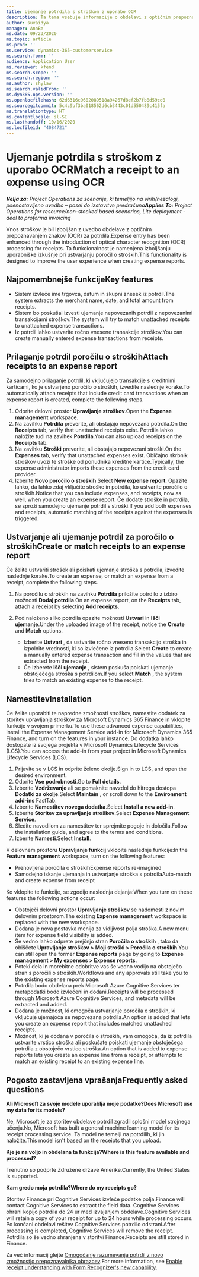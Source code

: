 ```yaml
---
title: Ujemanje potrdila s stroškom z uporabo OCR
description: Ta tema vsebuje informacije o obdelavi z optičnim prepoznavanjem znakov (OCR) za potrdila.
author: suvaidya
manager: AnnBe
ms.date: 09/23/2020
ms.topic: article
ms.prod: ''
ms.service: dynamics-365-customerservice
ms.search.form: ''
audience: Application User
ms.reviewer: kfend
ms.search.scope: ''
ms.search.region: ''
ms.author: shylaw
ms.search.validFrom: ''
ms.dyn365.ops.version: ''
ms.openlocfilehash: 62d6316c9602089518a94267d8ef2b7fb8d59cd0
ms.sourcegitcommit: 5c4c9bf3ba018562d6cb3443c01d550489c415fa
ms.translationtype: HT
ms.contentlocale: sl-SI
ms.lasthandoff: 10/16/2020
ms.locfileid: "4084721"
---
```

# <a name="match-a-receipt-to-an-expense-using-ocr"></a><span data-ttu-id="f8af4-103">Ujemanje potrdila s stroškom z uporabo OCR</span><span class="sxs-lookup"><span data-stu-id="f8af4-103">Match a receipt to an expense using OCR</span></span>

<span data-ttu-id="f8af4-104">_**Velja za:** Project Operations za scenarije, ki temeljijo na virih/nezalogi, poenostavljeno uvedbo – posel do izstavitve predračuna_</span><span class="sxs-lookup"><span data-stu-id="f8af4-104">_**Applies To:** Project Operations for resource/non-stocked based scenarios, Lite deployment - deal to proforma invoicing_</span></span>

<span data-ttu-id="f8af4-105">Vnos stroškov je bil izboljšan z uvedbo obdelave z optičnim prepoznavanjem znakov (OCR) za potrdila.</span><span class="sxs-lookup"><span data-stu-id="f8af4-105">Expense entry has been enhanced through the introduction of optical character recognition (OCR) processing for receipts.</span></span> <span data-ttu-id="f8af4-106">Ta funkcionalnost je namenjena izboljšanju uporabniške izkušnje pri ustvarjanju poročil o stroških.</span><span class="sxs-lookup"><span data-stu-id="f8af4-106">This functionality is designed to improve the user experience when creating expense reports.</span></span>

## <a name="key-features"></a><span data-ttu-id="f8af4-107">Najpomembnejše funkcije</span><span class="sxs-lookup"><span data-stu-id="f8af4-107">Key features</span></span>

- <span data-ttu-id="f8af4-108">Sistem izvleče ime trgovca, datum in skupni znesek iz potrdil.</span><span class="sxs-lookup"><span data-stu-id="f8af4-108">The system extracts the merchant name, date, and total amount from receipts.</span></span>
- <span data-ttu-id="f8af4-109">Sistem bo poskušal izvesti ujemanje nepovezanih potrdil z nepovezanimi transakcijami stroškov.</span><span class="sxs-lookup"><span data-stu-id="f8af4-109">The system will try to match unattached receipts to unattached expense transactions.</span></span>
- <span data-ttu-id="f8af4-110">Iz potrdil lahko ustvarite ročno vnesene transakcije stroškov.</span><span class="sxs-lookup"><span data-stu-id="f8af4-110">You can create manually entered expense transactions from receipts.</span></span>

## <a name="attach-receipts-to-an-expense-report"></a><span data-ttu-id="f8af4-111">Prilaganje potrdil poročilu o stroških</span><span class="sxs-lookup"><span data-stu-id="f8af4-111">Attach receipts to an expense report</span></span>

<span data-ttu-id="f8af4-112">Za samodejno prilaganje potrdil, ki vključujejo transakcije s kreditnimi karticami, ko je ustvarjeno poročilo o stroških, izvedite naslednje korake.</span><span class="sxs-lookup"><span data-stu-id="f8af4-112">To automatically attach receipts that include credit card transactions when an expense report is created, complete the following steps.</span></span>

  1. <span data-ttu-id="f8af4-113">Odprite delovni prostor **Upravljanje stroškov**.</span><span class="sxs-lookup"><span data-stu-id="f8af4-113">Open the **Expense management** workspace.</span></span>
  2. <span data-ttu-id="f8af4-114">Na zavihku **Potrdila** preverite, ali obstajajo nepovezana potrdila.</span><span class="sxs-lookup"><span data-stu-id="f8af4-114">On the **Receipts** tab, verify that unattached receipts exist.</span></span> <span data-ttu-id="f8af4-115">Potrdila lahko naložite tudi na zavihek **Potrdila**.</span><span class="sxs-lookup"><span data-stu-id="f8af4-115">You can also upload receipts on the **Receipts** tab.</span></span>
  3. <span data-ttu-id="f8af4-116">Na zavihku **Stroški** preverite, ali obstajajo nepovezani stroški.</span><span class="sxs-lookup"><span data-stu-id="f8af4-116">On the **Expenses** tab, verify that unattached expenses exist.</span></span> <span data-ttu-id="f8af4-117">Običajno skrbnik stroškov uvozi te stroške od ponudnika kreditne kartice.</span><span class="sxs-lookup"><span data-stu-id="f8af4-117">Typically, the expense administrator imports these expenses from the credit card provider.</span></span>
  4. <span data-ttu-id="f8af4-118">Izberite **Novo poročilo o stroških**.</span><span class="sxs-lookup"><span data-stu-id="f8af4-118">Select **New expense report**.</span></span> <span data-ttu-id="f8af4-119">Opazite lahko, da lahko zdaj vključite stroške in potrdila, ko ustvarite poročilo o stroških.</span><span class="sxs-lookup"><span data-stu-id="f8af4-119">Notice that you can include expenses, and receipts, now as well, when you create an expense report.</span></span> <span data-ttu-id="f8af4-120">Če dodate stroške in potrdila, se sproži samodejno ujemanje potrdil s stroški.</span><span class="sxs-lookup"><span data-stu-id="f8af4-120">If you add both expenses and receipts, automatic matching of the receipts against the expenses is triggered.</span></span>

## <a name="create-or-match-receipts-to-an-expense-report"></a><span data-ttu-id="f8af4-121">Ustvarjanje ali ujemanje potrdil za poročilo o stroških</span><span class="sxs-lookup"><span data-stu-id="f8af4-121">Create or match receipts to an expense report</span></span>
<span data-ttu-id="f8af4-122">Če želite ustvariti strošek ali poiskati ujemanje stroška s potrdila, izvedite naslednje korake.</span><span class="sxs-lookup"><span data-stu-id="f8af4-122">To create an expense, or match an expense from a receipt, complete the following steps.</span></span>

  1. <span data-ttu-id="f8af4-123">Na poročilu o stroških na zavihku **Potrdila** priložite potrdilo z izbiro možnosti **Dodaj potrdila**.</span><span class="sxs-lookup"><span data-stu-id="f8af4-123">On an expense report, on the **Receipts** tab, attach a receipt by selecting **Add receipts**.</span></span>
  2. <span data-ttu-id="f8af4-124">Pod naloženo sliko potrdila opazite možnosti **Ustvari** in **Išči ujemanje**.</span><span class="sxs-lookup"><span data-stu-id="f8af4-124">Under the uploaded image of the receipt, notice the **Create** and **Match** options.</span></span>

      - <span data-ttu-id="f8af4-125">Izberite **Ustvari** , da ustvarite ročno vneseno transakcijo stroška in izpolnite vrednosti, ki so izvlečene iz potrdila.</span><span class="sxs-lookup"><span data-stu-id="f8af4-125">Select **Create** to create a manually entered expense transaction and fill in the values that are extracted from the receipt.</span></span>
      - <span data-ttu-id="f8af4-126">Če izberete **Išči ujemanje** , sistem poskuša poiskati ujemanje obstoječega stroška s potrdilom.</span><span class="sxs-lookup"><span data-stu-id="f8af4-126">If you select **Match** , the system tries to match an existing expense to the receipt.</span></span>

## <a name="installation"></a><span data-ttu-id="f8af4-127">Namestitev</span><span class="sxs-lookup"><span data-stu-id="f8af4-127">Installation</span></span>

<span data-ttu-id="f8af4-128">Če želite uporabiti te napredne zmožnosti stroškov, namestite dodatek za storitev upravljanja stroškov za Microsoft Dynamics 365 Finance in vklopite funkcije v svojem primerku.</span><span class="sxs-lookup"><span data-stu-id="f8af4-128">To use these advanced expense capabilities, install the Expense Management Service add-in for Microsoft Dynamics 365 Finance, and turn on the features in your instance.</span></span> <span data-ttu-id="f8af4-129">Do dodatka lahko dostopate iz svojega projekta v Microsoft Dynamics Lifecycle Services (LCS).</span><span class="sxs-lookup"><span data-stu-id="f8af4-129">You can access the add-in from your project in Microsoft Dynamics Lifecycle Services (LCS).</span></span>

1. <span data-ttu-id="f8af4-130">Prijavite se v LCS in odprite želeno okolje.</span><span class="sxs-lookup"><span data-stu-id="f8af4-130">Sign in to LCS, and open the desired environment.</span></span>
2. <span data-ttu-id="f8af4-131">Odprite **Vse podrobnosti**.</span><span class="sxs-lookup"><span data-stu-id="f8af4-131">Go to **Full details**.</span></span>
3. <span data-ttu-id="f8af4-132">Izberite **Vzdrževanje** ali se pomaknite navzdol do hitrega dostopa **Dodatki za okolje**.</span><span class="sxs-lookup"><span data-stu-id="f8af4-132">Select **Maintain** , or scroll down to the **Environment add-ins** FastTab.</span></span>
4. <span data-ttu-id="f8af4-133">Izberite **Namestitev novega dodatka**.</span><span class="sxs-lookup"><span data-stu-id="f8af4-133">Select **Install a new add-in**.</span></span>
5. <span data-ttu-id="f8af4-134">Izberite **Storitev za upravljanje stroškov**.</span><span class="sxs-lookup"><span data-stu-id="f8af4-134">Select **Expense Management Service**.</span></span>
6. <span data-ttu-id="f8af4-135">Sledite navodilom za namestitev ter sprejmite pogoje in določila.</span><span class="sxs-lookup"><span data-stu-id="f8af4-135">Follow the installation guide, and agree to the terms and conditions.</span></span>
7. <span data-ttu-id="f8af4-136">Izberite **Namesti**.</span><span class="sxs-lookup"><span data-stu-id="f8af4-136">Select **Install**.</span></span>

<span data-ttu-id="f8af4-137">V delovnem prostoru **Upravljanje funkcij** vklopite naslednje funkcije:</span><span class="sxs-lookup"><span data-stu-id="f8af4-137">In the **Feature management** workspace, turn on the following features:</span></span>

- <span data-ttu-id="f8af4-138">Prenovljena poročila o stroških</span><span class="sxs-lookup"><span data-stu-id="f8af4-138">Expense reports re-imagined</span></span>
- <span data-ttu-id="f8af4-139">Samodejno iskanje ujemanja in ustvarjanje stroška s potrdila</span><span class="sxs-lookup"><span data-stu-id="f8af4-139">Auto-match and create expense from receipt</span></span>

<span data-ttu-id="f8af4-140">Ko vklopite te funkcije, se zgodijo naslednja dejanja:</span><span class="sxs-lookup"><span data-stu-id="f8af4-140">When you turn on these features the following actions occur:</span></span>

- <span data-ttu-id="f8af4-141">Obstoječi delovni prostor **Upravljanje stroškov** se nadomesti z novim delovnim prostorom.</span><span class="sxs-lookup"><span data-stu-id="f8af4-141">The existing **Expense management** workspace is replaced with the new workspace.</span></span>
- <span data-ttu-id="f8af4-142">Dodana je nova postavka menija za vidljivost polja stroška.</span><span class="sxs-lookup"><span data-stu-id="f8af4-142">A new menu item for expense field visibility is added.</span></span>
- <span data-ttu-id="f8af4-143">Še vedno lahko odprete prejšnjo stran **Poročila o stroških** , tako da obiščete **Upravljanje stroškov > Moji stroški > Poročila o stroških**.</span><span class="sxs-lookup"><span data-stu-id="f8af4-143">You can still open the former **Expense reports** page by going to **Expense management > My expenses > Expense reports**.</span></span>
- <span data-ttu-id="f8af4-144">Poteki dela in morebitne odobritve vas še vedno vodijo na obstoječo stran s poročili o stroških.</span><span class="sxs-lookup"><span data-stu-id="f8af4-144">Workflows and any approvals still take you to the existing expense reports page.</span></span>
- <span data-ttu-id="f8af4-145">Potrdila bodo obdelana prek Microsoft Azure Cognitive Services ter metapodatki bodo izvlečeni in dodani.</span><span class="sxs-lookup"><span data-stu-id="f8af4-145">Receipts will be processed through Microsoft Azure Cognitive Services, and metadata will be extracted and added.</span></span>
- <span data-ttu-id="f8af4-146">Dodana je možnost, ki omogoča ustvarjanje poročila o stroških, ki vključuje ujemajoča se nepovezana potrdila.</span><span class="sxs-lookup"><span data-stu-id="f8af4-146">An option is added that lets you create an expense report that includes matched unattached receipts.</span></span>
- <span data-ttu-id="f8af4-147">Možnost, ki je dodana v poročila o stroških, vam omogoča, da iz potrdila ustvarite vrstico stroška ali poskušate poiskati ujemanje obstoječega potrdila z obstoječo vrstico stroška.</span><span class="sxs-lookup"><span data-stu-id="f8af4-147">An option that is added to expense reports lets you create an expense line from a receipt, or attempts to match an existing receipt to an existing expense line.</span></span>

## <a name="frequently-asked-questions"></a><span data-ttu-id="f8af4-148">Pogosto zastavljena vprašanja</span><span class="sxs-lookup"><span data-stu-id="f8af4-148">Frequently asked questions</span></span>

<span data-ttu-id="f8af4-149">**Ali Microsoft za svoje modele uporablja moje podatke?**</span><span class="sxs-lookup"><span data-stu-id="f8af4-149">**Does Microsoft use my data for its models?**</span></span>

<span data-ttu-id="f8af4-150">Ne, Microsoft je za storitev obdelave potrdil zgradil splošni model strojnega učenja.</span><span class="sxs-lookup"><span data-stu-id="f8af4-150">No, Microsoft has built a general machine learning model for its receipt processing service.</span></span> <span data-ttu-id="f8af4-151">Ta model ne temelji na potrdilih, ki jih naložite.</span><span class="sxs-lookup"><span data-stu-id="f8af4-151">This model isn't based on the receipts that you upload.</span></span>

<span data-ttu-id="f8af4-152">**Kje je na voljo in obdelana ta funkcija?**</span><span class="sxs-lookup"><span data-stu-id="f8af4-152">**Where is this feature available and processed?**</span></span>

<span data-ttu-id="f8af4-153">Trenutno so podprte Združene države Amerike.</span><span class="sxs-lookup"><span data-stu-id="f8af4-153">Currently, the United States is supported.</span></span>

<span data-ttu-id="f8af4-154">**Kam gredo moja potrdila?**</span><span class="sxs-lookup"><span data-stu-id="f8af4-154">**Where do my receipts go?**</span></span>

<span data-ttu-id="f8af4-155">Storitev Finance pri Cognitive Services izvleče podatke polja.</span><span class="sxs-lookup"><span data-stu-id="f8af4-155">Finance will contact Cognitive Services to extract the field data.</span></span> <span data-ttu-id="f8af4-156">Cognitive Services ohrani kopijo potrdila do 24 ur med izvajanjem obdelave.</span><span class="sxs-lookup"><span data-stu-id="f8af4-156">Cognitive Services will retain a copy of your receipt for up to 24 hours while processing occurs.</span></span> <span data-ttu-id="f8af4-157">Po končani obdelavi rešitev Cognitive Services potrdilo odstrani.</span><span class="sxs-lookup"><span data-stu-id="f8af4-157">After processing is completed, Cognitive Services will remove the receipt.</span></span> <span data-ttu-id="f8af4-158">Potrdila so še vedno shranjena v storitvi Finance.</span><span class="sxs-lookup"><span data-stu-id="f8af4-158">Receipts are still stored in Finance.</span></span>

<span data-ttu-id="f8af4-159">Za več informacij glejte [Omogočanje razumevanja potrdil z novo zmožnostjo prepoznavalnika obrazcev](https://azure.microsoft.com/blog/enable-receipt-understanding-with-form-recognizer-s-new-capability/).</span><span class="sxs-lookup"><span data-stu-id="f8af4-159">For more information, see [Enable receipt understanding with Form Recognizer's new capability](https://azure.microsoft.com/blog/enable-receipt-understanding-with-form-recognizer-s-new-capability/).</span></span>
